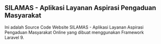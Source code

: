 ## SILAMAS - Aplikasi Layanan Aspirasi Pengaduan Masyarakat

Ini adalah Source Code Website SILAMAS - Aplikasi Layanan Aspirasi  Pengaduan Masyarakat Online yang dibuat menggunakan Framework Laravel 9.
